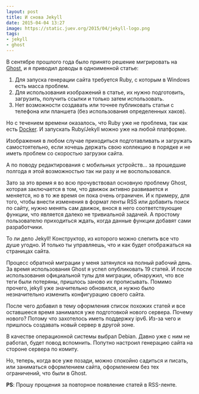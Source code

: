 ```yaml
---
layout: post
title: И снова Jekyll
date: 2015-04-04 13:27
image: https://static.juev.org/2015/04/jekyll-logo.png
tags:
- jekyll
- ghost
---
```


В сентябре прошлого года было принято решение мигрировать на [Ghost](http://www.juev.org/2014/11/02/jekyll-to-ghost/ "Ghost"), и я приводил доводы в одноименной статье:

1. Для запуска генерации сайта требуется Ruby, с которым в Windows есть масса проблем.
2. Для использования изображений в статье, их нужно подготовить, загрузить, получить ссылки и только затем использовать.
3. Нет возможности создавать или точнее публиковать статьи с телефона или планшета (без использования определенных хаков).

Но с течением времени оказалось, что Ruby уже не проблема, так как есть [Docker](https://github.com/jekyll/docker "jekyll/docker"). И запускать Ruby/Jekyll можно уже на любой платформе.

Изображения в любом случае приходиться подготавливать и загружать самостоятельно, если хочешь держать свою коллекцию в порядке и не иметь проблем со скоростью загрузки сайта. 

А по поводу редактирования с мобильных устройств… за прошедшие полгода я этой возможностью так ни разу и не воспользовался.

Зато за это время я во всю прочувствовал основную проблему Ghost, которая заключается в том, что движок активно развивается и меняется, но в то же время он пока очень ограничен. И к примеру, для того, чтобы внести изменения в формат ленты RSS или добавить поиск по сайту, нужно менять сам движок, внося в него соответствующие функции, что является далеко не тривиальной задачей. А простому пользователю приходиться ждать, когда данные функции добавят сами разработчики.

То ли дело Jekyll! Конструктор, из которого можно слепить все что душе угодно. И только ты управляешь, что и как будет отображаться на страницах сайта.

Процесс обратной миграции у меня затянулся на полный рабочий день. За время использования Ghost я успел опубликовать 19 статей. И после использования официальной тулы для миграции, обнаружил, что все теги были потеряны, пришлось заново их прописывать. Помимо прочего, jekyll уже значительно обновился, и нужно было незначительно изменить конфигурацию своего сайта. 

После чего добавил в тему оформления список похожих статей и все оставшееся время занимался уже подготовкой нового сервера. Почему нового? Потому что захотелось иметь поддержку ipv6. Из-за чего и пришлось создавать новый сервер в другой зоне.

В качестве операционной системы выбрал Debian. Давно уже с ним не работал, будет повод вспомнить. Попутно настроил генерацию сайта на стороне сервера по комиту.

Но, теперь, когда все уже позади, можно спокойно садиться и писать, или заниматься оформлением сайта, оформлением без тех ограничений, что были в Ghost.

**PS**: Прошу прощения за повторное появление статей в RSS-ленте.
